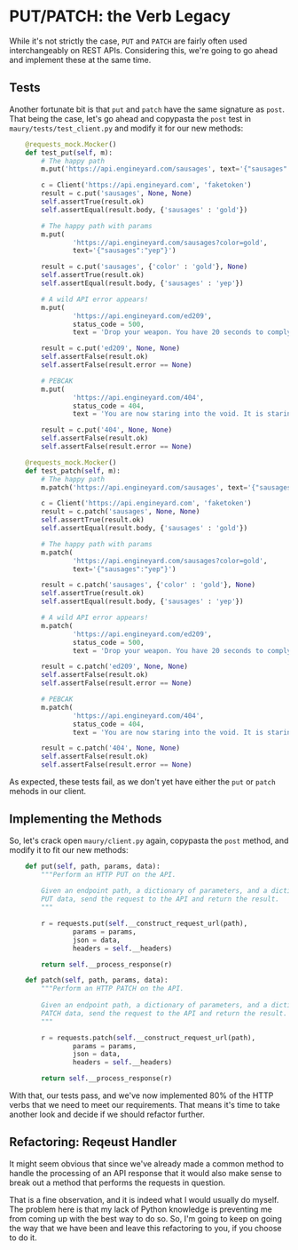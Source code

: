 # PUT/PATCH: the Verb Legacy

While it's not strictly the case, `PUT` and `PATCH` are fairly often used interchangeably on REST APIs. Considering this, we're going to go ahead and implement these at the same time.

## Tests ##

Another fortunate bit is that `put` and `patch` have the same signature as `post`. That being the case, let's go ahead and copypasta the `post` test in `maury/tests/test_client.py` and modify it for our new methods:

```python
    @requests_mock.Mocker()
    def test_put(self, m):
        # The happy path
        m.put('https://api.engineyard.com/sausages', text='{"sausages":"gold"}')

        c = Client('https://api.engineyard.com', 'faketoken')
        result = c.put('sausages', None, None)
        self.assertTrue(result.ok)
        self.assertEqual(result.body, {'sausages' : 'gold'})

        # The happy path with params
        m.put(
                'https://api.engineyard.com/sausages?color=gold',
                text='{"sausages":"yep"}')

        result = c.put('sausages', {'color' : 'gold'}, None)
        self.assertTrue(result.ok)
        self.assertEqual(result.body, {'sausages' : 'yep'})

        # A wild API error appears!
        m.put(
                'https://api.engineyard.com/ed209',
                status_code = 500,
                text = 'Drop your weapon. You have 20 seconds to comply.')

        result = c.put('ed209', None, None)
        self.assertFalse(result.ok)
        self.assertFalse(result.error == None)

        # PEBCAK
        m.put(
                'https://api.engineyard.com/404',
                status_code = 404,
                text = 'You are now staring into the void. It is staring back.')

        result = c.put('404', None, None)
        self.assertFalse(result.ok)
        self.assertFalse(result.error == None)

    @requests_mock.Mocker()
    def test_patch(self, m):
        # The happy path
        m.patch('https://api.engineyard.com/sausages', text='{"sausages":"gold"}')

        c = Client('https://api.engineyard.com', 'faketoken')
        result = c.patch('sausages', None, None)
        self.assertTrue(result.ok)
        self.assertEqual(result.body, {'sausages' : 'gold'})

        # The happy path with params
        m.patch(
                'https://api.engineyard.com/sausages?color=gold',
                text='{"sausages":"yep"}')

        result = c.patch('sausages', {'color' : 'gold'}, None)
        self.assertTrue(result.ok)
        self.assertEqual(result.body, {'sausages' : 'yep'})

        # A wild API error appears!
        m.patch(
                'https://api.engineyard.com/ed209',
                status_code = 500,
                text = 'Drop your weapon. You have 20 seconds to comply.')

        result = c.patch('ed209', None, None)
        self.assertFalse(result.ok)
        self.assertFalse(result.error == None)

        # PEBCAK
        m.patch(
                'https://api.engineyard.com/404',
                status_code = 404,
                text = 'You are now staring into the void. It is staring back.')

        result = c.patch('404', None, None)
        self.assertFalse(result.ok)
        self.assertFalse(result.error == None)
```

As expected, these tests fail, as we don't yet have either the `put` or `patch` mehods in our client.

## Implementing the Methods ##

So, let's crack open `maury/client.py` again, copypasta the `post` method, and modify it to fit our new methods:

```python
    def put(self, path, params, data):
        """Perform an HTTP PUT on the API.
        
        Given an endpoint path, a dictionary of parameters, and a dictionary of
        PUT data, send the request to the API and return the result.
        """

        r = requests.put(self.__construct_request_url(path),
                params = params,
                json = data,
                headers = self.__headers)

        return self.__process_response(r)

    def patch(self, path, params, data):
        """Perform an HTTP PATCH on the API.
        
        Given an endpoint path, a dictionary of parameters, and a dictionary of
        PATCH data, send the request to the API and return the result.
        """

        r = requests.patch(self.__construct_request_url(path),
                params = params,
                json = data,
                headers = self.__headers)

        return self.__process_response(r)
```

With that, our tests pass, and we've now implemented 80% of the HTTP verbs that we need to meet our requirements. That means it's time to take another look and decide if we should refactor further.

## Refactoring: Reqeust Handler ##

It might seem obvious that since we've already made a common method to handle the processing of an API response that it would also make sense to break out a method that performs the requests in question.

That is a fine observation, and it is indeed what I would usually do myself. The problem here is that my lack of Python knowledge is preventing me from coming up with the best way to do so. So, I'm going to keep on going the way that we have been and leave this refactoring to you, if you choose to do it.
